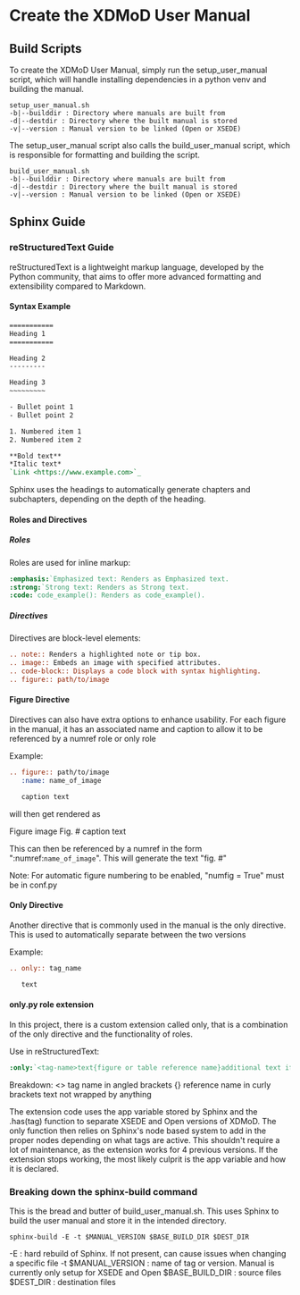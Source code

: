 # Create the XDMoD User Manual 

## Build Scripts

To create the XDMoD User Manual, simply run the setup_user_manual script, which will handle
installing dependencies in a python venv and building the manual.

```shell
setup_user_manual.sh
-b|--builddir : Directory where manuals are built from
-d|--destdir : Directory where the built manual is stored
-v|--version : Manual version to be linked (Open or XSEDE)
```

The setup_user_manual script also calls the build_user_manual script, which is responsible
for formatting and building the script.

```shell
build_user_manual.sh
-b|--builddir : Directory where manuals are built from
-d|--destdir : Directory where the built manual is stored
-v|--version : Manual version to be linked (Open or XSEDE)
```

## Sphinx Guide

### reStructuredText Guide

reStructuredText is a lightweight markup language, developed by the Python community, 
that aims to offer more advanced formatting and extensibility compared to Markdown. 

#### Syntax Example
```rst
===========
Heading 1
===========

Heading 2
---------

Heading 3
~~~~~~~~~

- Bullet point 1
- Bullet point 2

1. Numbered item 1
2. Numbered item 2

**Bold text**
*Italic text*
`Link <https://www.example.com>`_
```

Sphinx uses the headings to automatically generate chapters and subchapters, depending
on the depth of the heading.

#### Roles and Directives

##### Roles

Roles are used for inline markup:

```rst
:emphasis:`Emphasized text: Renders as Emphasized text.
:strong:`Strong text: Renders as Strong text.
:code:`code_example(): Renders as code_example().
```

##### Directives

Directives are block-level elements:

```rst
.. note:: Renders a highlighted note or tip box.
.. image:: Embeds an image with specified attributes.
.. code-block:: Displays a code block with syntax highlighting.
.. figure:: path/to/image
```

#### Figure Directive

Directives can also have extra options to enhance usability. For each figure in the manual,
it has an associated name and caption to allow it to be referenced by a numref role or only role

Example:
```rst
.. figure:: path/to/image
   :name: name_of_image

   caption text
```
will then get rendered as

Figure image
Fig. # caption text

This can then be referenced by a numref in the form ":numref:`name_of_image`". This will generate
the text "fig. #"

Note: For automatic figure numbering to be enabled, "numfig = True" must be in conf.py

#### Only Directive

Another directive that is commonly used in the manual is the only directive. This is used to
automatically separate between the two versions

Example:
```rst
.. only:: tag_name

   text
```

#### only.py role extension

In this project, there is a custom extension called only, that is a combination of the only
directive and the functionality of roles.

Use in reStructuredText:
```rst
:only:`<tag-name>text{figure or table reference name}additional text if needed`
```
Breakdown:
<> tag name in angled brackets
{} reference name in curly brackets
text not wrapped by anything

The extension code uses the app variable stored by Sphinx and the .has(tag) function to separate XSEDE and Open
versions of XDMoD. The only function then relies on Sphinx's node based system to add in the proper nodes
depending on what tags are active. This shouldn't require a lot of maintenance, as the extension works for 4 
previous versions. If the extension stops working, the most likely culprit is the app variable and how it is 
declared.

### Breaking down the sphinx-build command

This is the bread and butter of build_user_manual.sh. This uses Sphinx to build the user manual and store
it in the intended directory. 
```shell
sphinx-build -E -t $MANUAL_VERSION $BASE_BUILD_DIR $DEST_DIR
```
-E : hard rebuild of Sphinx. If not present, can cause issues when changing a specific file
-t $MANUAL_VERSION : name of tag or version. Manual is currently only setup for XSEDE and Open
$BASE_BUILD_DIR : source files
$DEST_DIR : destination files
